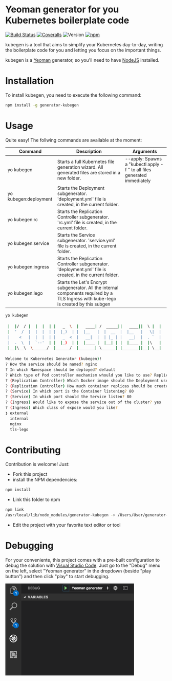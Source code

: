 # Yeoman generator for you Kubernetes boilerplate code

[![Build Status](https://travis-ci.org/sesispla/generator-kubegen.svg?branch=master)](https://travis-ci.org/sesispla/generator-kubegen)
[![Coveralls](https://img.shields.io/coveralls/sesispla/generator-kubegen.svg)](https://coveralls.io/github/sesispla/generator-kubegen)
![Version](https://img.shields.io/npm/v/generator-kubegen.svg)
[![npm](https://img.shields.io/npm/dm/generator-kubegen.svg)](https://www.npmjs.com/package/generator-kubegen)

kubegen is a tool that aims to simplify your Kubernetes day-to-day, writing the boilerplate code for you and letting you focus on the important things.

kubegen is a [Yeoman](http://yeoman.io) generator, so you'll need to have [NodeJS](https://nodejs.org/) installed.

# Installation

To install kubegen, you need to execute the following command:

```bash
npm install -g generator-kubegen
```

# Usage

Quite easy! The follwing commands are available at the moment:

| Command                | Description                                                                                                | Arguments                                                                |
| ---------------------- | ---------------------------------------------------------------------------------------------------------- | ------------------------------------------------------------------------ |
| yo kubegen             | Starts a full Kubernetes file generation wizard. All generated files are stored in a new folder.           | --apply: Spawns a "kubectl apply -f " to all files generated immediately |
| yo kubegen:deployment  | Starts the Deployment subgenerator. 'deployment.yml' file is created, in the current folder.               |                                                                          |
| yo kubegen:rc          | Starts the Replication Controller subgenerator. 'rc.yml' file is created, in the current folder.           |                                                                          |
| yo kubegen:service     | Starts the Service subgenerator. 'service.yml' file is created, in the current folder.                     |                                                                          |
| yo kubegen:ingress     | Starts the Replication Controller subgenerator. 'deployment.yml' file is created, in the current folder.   |                                                                          |
| yo kubegen:lego        | Starts the Let's Encrypt subgenerator. All the internal components required by a TLS Ingress with kube-lego is created by this subgen |                                               | 

```bash
yo kubegen

 |  |/  / |  |  |  | |   _  \  |   ____| /  _____||   ____||  \ |  |
 |  '  /  |  |  |  | |  |_)  | |  |__   |  |  __  |  |__   |   \|  |
 |    <   |  |  |  | |   _  <  |   __|  |  | |_ | |   __|  |  . `  |
 |  .  \  |  `--'  | |  |_)  | |  |____ |  |__| | |  |____ |  |\   |
 |__|\__\  \______/  |______/  |_______| \______| |_______||__| \__|

Welcome to Kubernetes Generator (kubegen)!
? How the service should be named? nginx
? In which Namespace should be deployed? default
? Which type of Pod controller mechanism whould you like to use? Replication Controller
? (Replication Controller) Which Docker image should the Deployment use? nginx
? (Replication Controller) How much container replicas should be created? 1
? (Service) In which port is the Container listening? 80
? (Service) In which port should the Service listen? 80
? (Ingress) Would like to expose the service out of the cluster? yes
? (Ingress) Which class of expose would you like?
❯ external
  internal
  nginx
  tls-lego
```

# Contributing

Contribution is welcome! Just:

- Fork this project
- install the NPM dependencies:

```bash
npm install
```

- Link this folder to npm

```bash
npm link
/usr/local/lib/node_modules/generator-kubegen -> /Users/User/generator-kubegen
```

- Edit the project with your favorite text editor or tool

# Debugging

For your conveniente, this project comes with a pre-built configuration to debug the solution with [Visual Studio Code](https://code.visualstudio.com). Just go to the "Debug" menu on the left, select "Yeoman generator" in the dropdown (beside "play button") and then click "play" to start debugging.

![debug with VSCode](docs/debug.png)